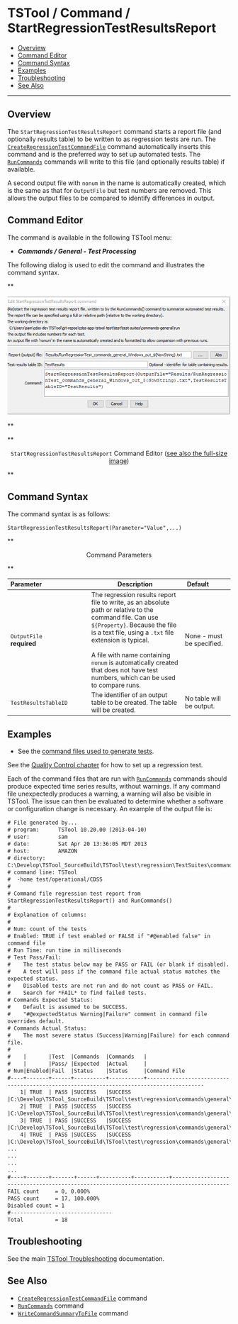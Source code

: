 # TSTool / Command / StartRegressionTestResultsReport #

*   [Overview](#overview)
*   [Command Editor](#command-editor)
*   [Command Syntax](#command-syntax)
*   [Examples](#examples)
*   [Troubleshooting](#troubleshooting)
*   [See Also](#see-also)

-------------------------

## Overview ##

The `StartRegressionTestResultsReport` command starts a report file (and optionally results table) to be written to as regression tests are run.
The [`CreateRegressionTestCommandFile`](../CreateRegressionTestCommandFile/CreateRegressionTestCommandFile.md) command automatically
inserts this command and is the preferred way to set up automated tests.
The [`RunCommands`](../RunCommands/RunCommands.md) commands will write to this file (and optionally results table) if available.

A second output file with `nonum` in the name is automatically created,
which is the same as that for `OutputFile` but test numbers are removed.
This allows the output files to be compared to identify differences in output.

## Command Editor ##

The command is available in the following TSTool menu:

*   ***Commands / General - Test Processing***

The following dialog is used to edit the command and illustrates the command syntax.

**<p style="text-align: center;">
![StartRegressionTestResultsReport](StartRegressionTestResultsReport.png)
</p>**

**<p style="text-align: center;">
`StartRegressionTestResultsReport` Command Editor (<a href="../StartRegressionTestResultsReport.png">see also the full-size image</a>)
</p>**

## Command Syntax ##

The command syntax is as follows:

```text
StartRegressionTestResultsReport(Parameter="Value",...)
```
**<p style="text-align: center;">
Command Parameters
</p>**

| **Parameter**&nbsp;&nbsp;&nbsp;&nbsp;&nbsp;&nbsp;&nbsp;&nbsp;&nbsp;&nbsp;&nbsp;&nbsp;&nbsp;&nbsp;&nbsp;&nbsp;&nbsp;&nbsp;&nbsp;&nbsp;&nbsp;&nbsp;&nbsp;&nbsp;&nbsp;&nbsp; | **Description** | **Default**&nbsp;&nbsp;&nbsp;&nbsp;&nbsp;&nbsp;&nbsp;&nbsp;&nbsp;&nbsp; |
| --------------|-----------------|----------------- |
| `OutputFile`<br>**required** | The regression results report file to write, as an absolute path or relative to the command file.  Can use `${Property}`.  Because the file is a text file, using a `.txt` file extension is typical.<br><br>A file with name containing `nonum` is automatically created that does not have test numbers, which can be used to compare runs. | None - must be specified. |
| `TestResultsTableID` | The identifier of an output table to be created.  The table will be created. | No table will be output. |

## Examples ##

* See the [command files used to generate tests](https://github.com/OpenCDSS/cdss-app-tstool-test/blob/master/test/test-suites/commands-general/create).

See the [Quality Control chapter](../../quality-control/quality-control.md) for how to set up a regression test.

Each of the command files that are run with
[`RunCommands`](../RunCommands/RunCommands.md) commands should produce expected time series results, without warnings.
If any command file unexpectedly produces a warning, a warning will also be visible in TSTool.
The issue can then be evaluated to determine whether a software or configuration change is necessary.
An example of the output file is:

```
# File generated by...
# program:      TSTool 10.20.00 (2013-04-10)
# user:         sam
# date:         Sat Apr 20 13:36:05 MDT 2013
# host:         AMAZON
# directory:    C:\Develop\TSTool_SourceBuild\TSTool\test\regression\TestSuites\commands_general\run
# command line: TSTool
#  -home test/operational/CDSS
#
# Command file regression test report from StartRegressionTestResultsReport() and RunCommands()
#
# Explanation of columns:
#
# Num: count of the tests
# Enabled: TRUE if test enabled or FALSE if "#@enabled false" in command file
# Run Time: run time in milliseconds
# Test Pass/Fail:
#    The test status below may be PASS or FAIL (or blank if disabled).
#    A test will pass if the command file actual status matches the expected status.
#    Disabled tests are not run and do not count as PASS or FAIL.
#    Search for *FAIL* to find failed tests.
# Commands Expected Status:
#    Default is assumed to be SUCCESS.
#    "#@expectedStatus Warning|Failure" comment in command file overrides default.
# Commands Actual Status:
#    The most severe status (Success|Warning|Failure) for each command file.
#
#    |       |Test  |Commands  |Commands   |
#    |       |Pass/ |Expected  |Actual     |
# Num|Enabled|Fail  |Status    |Status     |Command File
#----+-------+------+----------+-----------+----------------------------------------------------------------------------------------
    1| TRUE  | PASS |SUCCESS   |SUCCESS    |C:\Develop\TSTool_SourceBuild\TSTool\test\regression\commands\general\ARMA\Test_ARMA_Day.TSTool
    2| TRUE  | PASS |SUCCESS   |SUCCESS    |C:\Develop\TSTool_SourceBuild\TSTool\test\regression\commands\general\ARMA\Test_ARMA_Legacy.TSTool
    3| TRUE  | PASS |SUCCESS   |SUCCESS    |C:\Develop\TSTool_SourceBuild\TSTool\test\regression\commands\general\ARMA\Test_ARMA_Legacy_Ast.TSTool
    4| TRUE  | PASS |SUCCESS   |SUCCESS    |C:\Develop\TSTool_SourceBuild\TSTool\test\regression\commands\general\ARMA\Test_ARMA_Legacy…
...
...
...
...
#----+-------+-------+------+----------+-----------+----------------------------------------------------------------------------------------
FAIL count     = 0, 0.000%
PASS count     = 17, 100.000%
Disabled count = 1
#--------------------------------
Total          = 18
```

## Troubleshooting ##

See the main [TSTool Troubleshooting](../../troubleshooting/troubleshooting.md) documentation.

## See Also ##

*   [`CreateRegressionTestCommandFile`](../CreateRegressionTestCommandFile/CreateRegressionTestCommandFile.md) command
*   [`RunCommands`](../RunCommands/RunCommands.md) command
*   [`WriteCommandSummaryToFile`](../WriteCommandSummaryToFile/WriteCommandSummaryToFile.md) command
